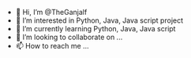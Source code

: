 - 👋 Hi, I’m @TheGanjalf
- 👀 I’m interested in Python, Java, Java script project 
- 🌱 I’m currently learning Python, Java, Java script
- 💞️ I’m looking to collaborate on ...
- 📫 How to reach me ...

<!---
TheGanjalf/TheGanjalf is a ✨ special ✨ repository because its `README.md` (this file) appears on your GitHub profile.
You can click the Preview link to take a look at your changes.
--->
